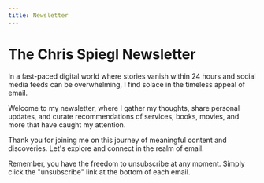 ```yaml
---
title: Newsletter
---
```


# The Chris Spiegl Newsletter

In a fast-paced digital world where stories vanish within 24 hours and social media feeds can be overwhelming, I find solace in the timeless appeal of email.

Welcome to my newsletter, where I gather my thoughts, share personal updates, and curate recommendations of services, books, movies, and more that have caught my attention.

Thank you for joining me on this journey of meaningful content and discoveries. Let's explore and connect in the realm of email.

<!-- MailerLite Newsletter Embed -->
<!-- <div id="newsletter-embed" class="ml-embedded paragraph text-center" data-form="TUhoiV"></div> -->

<!-- ConvertKit Newsletter Embed -->
<div id="newsletter-embed" class="ml-embedded paragraph text-center">
<script async data-uid="9018b64cf4" src="https://chrisspiegl.ck.page/9018b64cf4/index.js"></script>
</div>

Remember, you have the freedom to unsubscribe at any moment. Simply click the "unsubscribe" link at the bottom of each email.

<!-- You can also access the archive of newsletters I have [sent in the past](/newsletter/archive). ## THIS ARCHIVE IS REDIRECTING - MAY IMPLEMENT LOCAL ARCHIVE BASED ON CATEGORY ## -->

<!-- You can also access the archive of newsletters I have and more updates from me which includes an overview of my social media activity over at:

<div class="text-center padding-bottom">
    <a class="btn btn-block" href="https://sendfox.com/chrisspiegl/feed">My Content & Updates on<br>SendFox.com/ChrisSpiegl</a>
</div> -->
